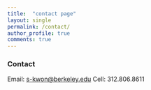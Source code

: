 ```yaml
---
title:  "contact page"
layout: single
permalink: /contact/
author_profile: true
comments: true
---
```


### Contact

Email: s-kwon@berkeley.edu
Cell: 312.806.8611
